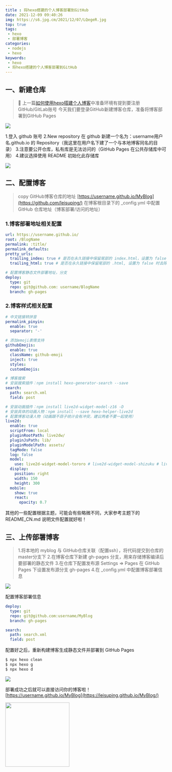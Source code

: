 ```yaml
---
title : 将hexo搭建的个人博客部署到GitHub
date: 2021-12-09 09:40:26
img: https://s6.jpg.cm/2021/12/07/LQegeR.jpg
top: true
tags:
 - hexo
 - 部署博客
categories: 
 - nodejs
 - hexo
keywords:
 - hexo
 - 将hexo搭建的个人博客部署到GitHub
---
```

## 一、新建仓库
> 🎯 上一篇[如何使用hexo搭建个人博客](https://leisuping.github.io/MyBlog/build-blog-one/)中准备环境有提到要注册GitHub/GitLab账号
> 今天我们要登录GitHub新建博客仓库，准备将博客部署到GitHub Pages

![](./github01.jpg)

1.登入 github 账号
2.New repository 在 github 新建一个名为：username用户名.github.io 的 Repository（我这里在用户名下建了一个与本地博客同名的目录）
3.注意要公开仓库，私有库是无法访问的（GitHub Pages 在公共存储库中可用）
4.建议选择使用 README 初始化此存储库

![](./github02.jpg)


## 二、配置博客
> copy GitHub博客仓库的地址 [https://username.github.io/MyBlog](https://github.com/leisuping/)
> 在博客根目录下的 _config.yml 中配置 GitHub 仓库地址（博客部署/访问的地址）

### 1.博客部署地址相关配置
```yml
url: https://username.github.io/
root: /BlogName
permalink: :title/
permalink_defaults:
pretty_urls:
  trailing_index: true # 是否在永久链接中保留尾部的 index.html，设置为 false 时去除
  trailing_html: true # 是否在永久链接中保留尾部的 .html, 设置为 false 时去除 (对尾部的 index.html无效)
```

```yml
# 配置博客静态文件部署地址，分支
deploy:
  type: git
  repo: git@github.com: username/BlogName
  branch: gh-pages
```

### 2.博客样式相关配置

```yml
# 中文链接转拼音
permalink_pinyin:
  enable: true
  separator: '-'

# 添加emoji表情支持
githubEmojis:
  enable: true
  className: github-emoji
  inject: true
  styles:
  customEmojis:

# 博客搜索
# 安装搜索插件：npm install hexo-generator-search --save
search:
  path: search.xml
  field: post

# 安装动画插件：npm install live2d-widget-model-z16 -D
# 安装具体的动画人物：npm install --save hexo-helper-live2d 
# 配置博客动漫人物（动画跟不蒜子统计会有冲突，建议两者不要一起使用）
live2d: 
  enable: true 
  scriptFrom: local 
  pluginRootPath: live2dw/ 
  pluginJsPath: lib/ 
  pluginModelPath: assets/ 
  tagMode: false 
  log: false 
  model: 
    use: live2d-widget-model-tororo # live2d-widget-model-shizuku # live2d-widget-model-z16
  display: 
    position: right 
    width: 150 
    height: 300 
  mobile: 
    show: true 
    react: 
      opacity: 0.7
```
其他的一些配置根据主题，可能会有些略微不同，大家参考主题下的 README_CN.md 说明文件配置就好啦！

## 三、上传部署博客
> 1.将本地的 myblog 与 GitHub仓库关联（配置ssh），将代码提交到仓库的 master分支下
> 2.在博客仓库下新建 gh-pages 分支，用来存储博客编译后要部署的静态文件
> 3.在仓库下配置发布源 Settings => Pages 在 GitHub Pages 下设置发布源分支 gh-pages
> 4.在 _config.yml 中配置博客部署信息

![](./githubPages.jpg)

配置博客部署信息
```yml
deploy:
  type: git
  repo: git@github.com:username/MyBlog
  branch: gh-pages

search:
  path: search.xml
  field: post
```

配置好之后，重新构建博客生成静态文件并部署到 GitHub Pages

```bash
$ npx hexo clean
$ npx hexo g
$ npx hexo d
```

![](./hexo02.jpg)

部署成功之后就可以直接访问你的博客啦！
[https://username.github.io/MyBlog](https://leisuping.github.io/MyBlog/)


<img src="https://s6.jpg.cm/2021/12/08/LdjVpU.gif" width="200px"/>
